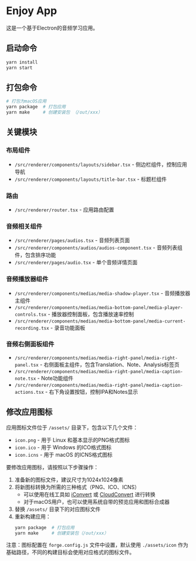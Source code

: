 # Enjoy App

这是一个基于Electron的音频学习应用。

## 启动命令

```bash
yarn install
yarn start
```

## 打包命令

```bash
# 打包为macOS应用
yarn package  # 打包应用
yarn make     # 创建安装包 （/out/xxx）
```

## 关键模块

### 布局组件
- `/src/renderer/components/layouts/sidebar.tsx` - 侧边栏组件，控制应用导航
- `/src/renderer/components/layouts/title-bar.tsx` - 标题栏组件

### 路由
- `/src/renderer/router.tsx` - 应用路由配置

### 音频相关组件
- `/src/renderer/pages/audios.tsx` - 音频列表页面
- `/src/renderer/components/audios/audios-component.tsx` - 音频列表组件，包含排序功能
- `/src/renderer/pages/audio.tsx` - 单个音频详情页面

### 音频播放器组件
- `/src/renderer/components/medias/media-shadow-player.tsx` - 音频播放器主组件
- `/src/renderer/components/medias/media-bottom-panel/media-player-controls.tsx` - 播放器控制面板，包含播放速率控制
- `/src/renderer/components/medias/media-bottom-panel/media-current-recording.tsx` - 录音功能面板

### 音频右侧面板组件
- `/src/renderer/components/medias/media-right-panel/media-right-panel.tsx` - 右侧面板主组件，包含Translation、Note、Analysis标签页
- `/src/renderer/components/medias/media-right-panel/media-caption-note.tsx` - Note功能组件
- `/src/renderer/components/medias/media-right-panel/media-caption-actions.tsx` - 右下角设置按钮，控制IPA和Notes显示

## 修改应用图标

应用图标文件位于 `/assets/` 目录下，包含以下几个文件：

- `icon.png` - 用于 Linux 和基本显示的PNG格式图标
- `icon.ico` - 用于 Windows 的ICO格式图标
- `icon.icns` - 用于 macOS 的ICNS格式图标

要修改应用图标，请按照以下步骤操作：

1. 准备新的图标文件，建议尺寸为1024x1024像素
2. 将新图标转换为所需的三种格式（PNG、ICO、ICNS）
   - 可以使用在线工具如 [iConvert](https://iconverticons.com/) 或 [CloudConvert](https://cloudconvert.com/) 进行转换
   - 对于macOS用户，也可以使用系统自带的预览应用和图标合成器
3. 替换 `/assets/` 目录下的对应图标文件
4. 重新构建应用：
   ```bash
   yarn package  # 打包应用
   yarn make     # 创建安装包（/out/xxx）
   ```

注意：图标配置在 `forge.config.js` 文件中设置，默认使用 `./assets/icon` 作为基础路径，不同的构建目标会使用对应格式的图标文件。
